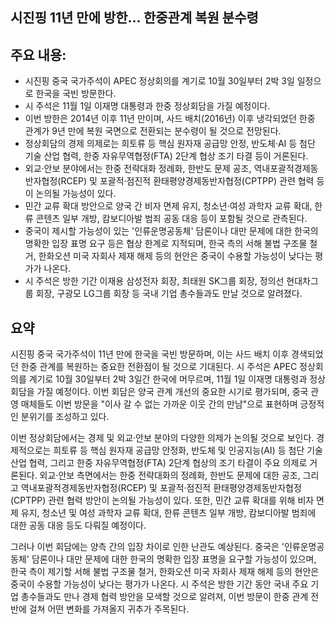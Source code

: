 ## 시진핑 11년 만에 방한… 한중관계 복원 분수령

## 주요 내용:
*   시진핑 중국 국가주석이 APEC 정상회의를 계기로 10월 30일부터 2박 3일 일정으로 한국을 국빈 방문한다.
*   시 주석은 11월 1일 이재명 대통령과 한중 정상회담을 가질 예정이다.
*   이번 방한은 2014년 이후 11년 만이며, 사드 배치(2016년) 이후 냉각되었던 한중 관계가 9년 만에 복원 국면으로 전환되는 분수령이 될 것으로 전망된다.
*   정상회담의 경제 의제로는 희토류 등 핵심 원자재 공급망 안정, 반도체·AI 등 첨단 기술 산업 협력, 한중 자유무역협정(FTA) 2단계 협상 조기 타결 등이 거론된다.
*   외교·안보 분야에서는 한중 전략대화 정례화, 한반도 문제 공조, 역내포괄적경제동반자협정(RCEP) 및 포괄적·점진적 환태평양경제동반자협정(CPTPP) 관련 협력 등이 논의될 가능성이 있다.
*   민간 교류 확대 방안으로 양국 간 비자 면제 유지, 청소년·여성 과학자 교류 확대, 한류 콘텐츠 일부 개방, 캄보디아발 범죄 공동 대응 등이 포함될 것으로 관측된다.
*   중국이 제시할 가능성이 있는 '인류운명공동체' 담론이나 대만 문제에 대한 한국의 명확한 입장 표명 요구 등은 협상 한계로 지적되며, 한국 측의 서해 불법 구조물 철거, 한화오션 미국 자회사 제재 해제 등의 현안은 중국이 수용할 가능성이 낮다는 평가가 나온다.
*   시 주석은 방한 기간 이재용 삼성전자 회장, 최태원 SK그룹 회장, 정의선 현대차그룹 회장, 구광모 LG그룹 회장 등 국내 기업 총수들과도 만날 것으로 알려졌다.

## 요약

시진핑 중국 국가주석이 11년 만에 한국을 국빈 방문하며, 이는 사드 배치 이후 경색되었던 한중 관계를 복원하는 중요한 전환점이 될 것으로 기대된다. 시 주석은 APEC 정상회의를 계기로 10월 30일부터 2박 3일간 한국에 머무르며, 11월 1일 이재명 대통령과 정상회담을 가질 예정이다. 이번 회담은 양국 관계 개선의 중요한 시기로 평가되며, 중국 관영 매체들도 이번 방문을 "이사 갈 수 없는 가까운 이웃 간의 만남"으로 표현하며 긍정적인 분위기를 조성하고 있다.

이번 정상회담에서는 경제 및 외교·안보 분야의 다양한 의제가 논의될 것으로 보인다. 경제적으로는 희토류 등 핵심 원자재 공급망 안정화, 반도체 및 인공지능(AI) 등 첨단 기술 산업 협력, 그리고 한중 자유무역협정(FTA) 2단계 협상의 조기 타결이 주요 의제로 거론된다. 외교·안보 측면에서는 한중 전략대화의 정례화, 한반도 문제에 대한 공조, 그리고 역내포괄적경제동반자협정(RCEP) 및 포괄적·점진적 환태평양경제동반자협정(CPTPP) 관련 협력 방안이 논의될 가능성이 있다. 또한, 민간 교류 확대를 위해 비자 면제 유지, 청소년 및 여성 과학자 교류 확대, 한류 콘텐츠 일부 개방, 캄보디아발 범죄에 대한 공동 대응 등도 다뤄질 예정이다.

그러나 이번 회담에는 양측 간의 입장 차이로 인한 난관도 예상된다. 중국은 '인류운명공동체' 담론이나 대만 문제에 대한 한국의 명확한 입장 표명을 요구할 가능성이 있으며, 한국 측이 제기할 서해 불법 구조물 철거, 한화오션 미국 자회사 제재 해제 등의 현안은 중국이 수용할 가능성이 낮다는 평가가 나온다. 시 주석은 방한 기간 동안 국내 주요 기업 총수들과도 만나 경제 협력 방안을 모색할 것으로 알려져, 이번 방문이 한중 관계 전반에 걸쳐 어떤 변화를 가져올지 귀추가 주목된다.